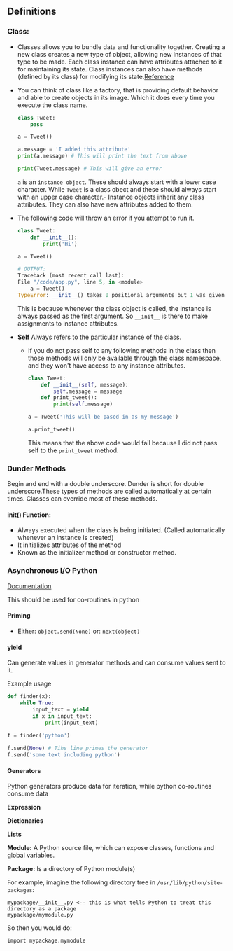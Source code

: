## Definitions

### Class:

+ Classes allows you to bundle data and functionality together. Creating a new class creates a new type of object,
  allowing new instances of that type to be made. Each class instance can have attributes attached to it for maintaining
  its state. Class instances can also have methods (defined by its class) for modifying its state.[Reference](https://docs.python.org/3/tutorial/classes.html)
+ You can think of class like a factory, that is providing default behavior and able to create objects in its image.
  Which it does every time you execute the class name.
  ```python
  class Tweet:
      pass

  a = Tweet()

  a.message = 'I added this attribute'
  print(a.message) # This will print the text from above

  print(Tweet.message) # This will give an error
  ```

  `a` is an `instance object`. These should always start with a lower case character. While `Tweet` is a class obect and
  these should always start with an upper case character.- Instance objects inherit any class attributes. They can also have new attributes added to them.
+ The following code will throw an error if you attempt to run it.
  ```python
  class Tweet:
      def __init__():
          print('Hi')

  a = Tweet()

  # OUTPUT:
  Traceback (most recent call last):
  File "/code/app.py", line 5, in <module>
      a = Tweet()
  TypeError: __init__() takes 0 positional arguments but 1 was given
  ```

  This is because whenever the class object is called, the instance is always passed as the first argument. So
  `__init__` is there to make assignments to instance attributes.
+ **Self** Always refers to the particular instance of the class.
  - If you do not pass self to any following  methods in the class then those methods will only be available through the
    class namespace, and they won't have access to any instance attributes.
    ```python
    class Tweet:
        def __init__(self, message):
            self.message = message
        def print_tweet():
            print(self.message)

    a = Tweet('This will be pased in as my message')

    a.print_tweet()
    ```

    This means that the above code would fail because I did not pass self to the `print_tweet` method.

### Dunder Methods

Begin and end with a double underscore. Dunder is short for double underscore.These types of methods are called
automatically at certain times. Classes can override most of these methods.

#### __init__() Function:

+ Always executed when the class is being initiated. (Called automatically whenever an instance is created)
+ It initializes attributes of the method
+ Known as the initializer method or constructor method.

### Asynchronous I/O Python

[Documentation](https://docs.python.org/3/library/asyncio.html)

This should be used for co-routines in python

#### Priming

+ Either: `object.send(None)` or: `next(object)`

#### yield

Can generate values in generator methods and can consume values sent to it.

Example usage

```python
def finder(x):
    while True:
        input_text = yield
        if x in input_text:
            print(input_text)
  
f = finder('python')

f.send(None) # Tihs line primes the generator
f.send('some text including python')
```

#### Generators

Python generators produce data for iteration, while python co-routines consume data

**Expression**

**Dictionaries**

**Lists**

**Module:**
A Python source file, which can expose classes, functions and global variables.

**Package:**
Is a directory of Python module(s)

For example, imagine the following directory tree in `/usr/lib/python/site-packages`:

```
mypackage/__init__.py <-- this is what tells Python to treat this directory as a package
mypackage/mymodule.py
```

So then you would do:

```
import mypackage.mymodule
```
